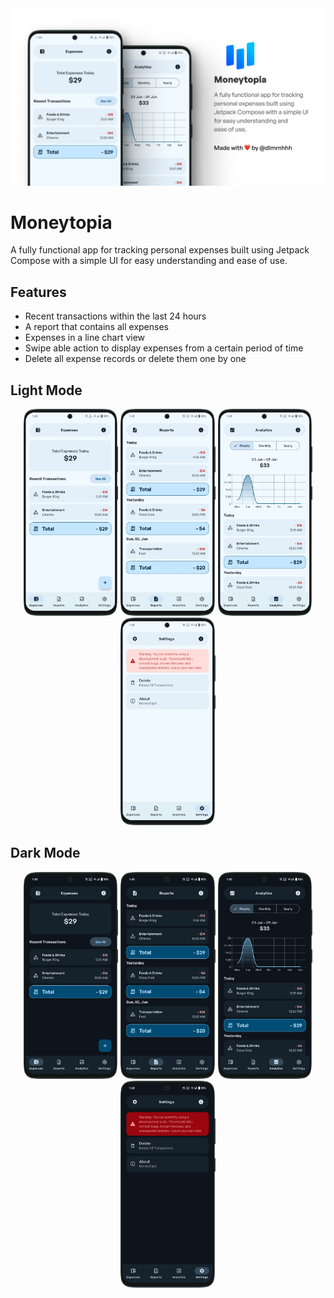 <img src="art/banner.webp" alt="GtiHub Preview Card">

# Moneytopia
A fully functional app for tracking personal expenses built using Jetpack Compose with a simple UI for easy understanding and ease of use.

## Features
- Recent transactions within the last 24 hours
- A report that contains all expenses
- Expenses in a line chart view
- Swipe able action to display expenses from a certain period of time
- Delete all expense records or delete them one by one

## Light Mode
<div align="center">
    <img src="art/1-light-expenses.webp" width="30%" alt="">
    <img src="art/2-light-reports.webp" width="30%" alt="">
    <img src="art/3-light-analytics.webp" width="30%" alt="">
    <img src="art/4-light-settings.webp" width="30%" alt="">
</div>

## Dark Mode
<div align="center">
    <img src="art/1-dark-expenses.webp" width="30%" alt="">
    <img src="art/2-dark-reports.webp" width="30%" alt="">
    <img src="art/3-dark-analytics.webp" width="30%" alt="">
    <img src="art/4-dark-settings.webp" width="30%" alt="">
</div>